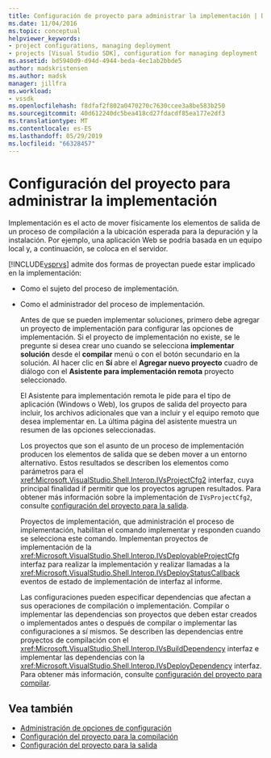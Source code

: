 ```yaml
---
title: Configuración de proyecto para administrar la implementación | Documentos de Microsoft
ms.date: 11/04/2016
ms.topic: conceptual
helpviewer_keywords:
- project configurations, managing deployment
- projects [Visual Studio SDK], configuration for managing deployment
ms.assetid: bd5940d9-d94d-4944-beda-4ec1ab2bbde5
author: madskristensen
ms.author: madsk
manager: jillfra
ms.workload:
- vssdk
ms.openlocfilehash: f8dfaf2f802a0470270c7630ccee3a8be583b250
ms.sourcegitcommit: 40d612240dc5bea418cd27fdacdf85ea177e2df3
ms.translationtype: MT
ms.contentlocale: es-ES
ms.lasthandoff: 05/29/2019
ms.locfileid: "66328457"
---
```

# <a name="project-configuration-for-managing-deployment"></a>Configuración del proyecto para administrar la implementación
Implementación es el acto de mover físicamente los elementos de salida de un proceso de compilación a la ubicación esperada para la depuración y la instalación. Por ejemplo, una aplicación Web se podría basada en un equipo local y, a continuación, se coloca en el servidor.

 [!INCLUDE[vsprvs](../../code-quality/includes/vsprvs_md.md)] admite dos formas de proyectan puede estar implicado en la implementación:

- Como el sujeto del proceso de implementación.

- Como el administrador del proceso de implementación.

  Antes de que se pueden implementar soluciones, primero debe agregar un proyecto de implementación para configurar las opciones de implementación. Si el proyecto de implementación no existe, se le pregunte si desea crear uno cuando se selecciona **implementar solución** desde el **compilar** menú o con el botón secundario en la solución. Al hacer clic en **Sí** abre el **Agregar nuevo proyecto** cuadro de diálogo con el **Asistente para implementación remota** proyecto seleccionado.

  El Asistente para implementación remota le pide para el tipo de aplicación (Windows o Web), los grupos de salida del proyecto para incluir, los archivos adicionales que van a incluir y el equipo remoto que desea implementar en. La última página del asistente muestra un resumen de las opciones seleccionadas.

  Los proyectos que son el asunto de un proceso de implementación producen los elementos de salida que se deben mover a un entorno alternativo. Estos resultados se describen los elementos como parámetros para el <xref:Microsoft.VisualStudio.Shell.Interop.IVsProjectCfg2> interfaz, cuya principal finalidad if permitir que los proyectos agrupen resultados. Para obtener más información sobre la implementación de `IVsProjectCfg2`, consulte [configuración del proyecto para la salida](../../extensibility/internals/project-configuration-for-output.md).

  Proyectos de implementación, que administración el proceso de implementación, habilitan el comando implementar y responden cuando se selecciona este comando. Implementan proyectos de implementación de la <xref:Microsoft.VisualStudio.Shell.Interop.IVsDeployableProjectCfg> interfaz para realizar la implementación y realizar llamadas a la <xref:Microsoft.VisualStudio.Shell.Interop.IVsDeployStatusCallback> eventos de estado de implementación de interfaz al informe.

  Las configuraciones pueden especificar dependencias que afectan a sus operaciones de compilación o implementación. Compilar o implementar las dependencias son proyectos que deben estar creados o implementados antes o después de compilar o implementar las configuraciones a sí mismos. Se describen las dependencias entre proyectos de compilación con el <xref:Microsoft.VisualStudio.Shell.Interop.IVsBuildDependency> interfaz e implementar las dependencias con la <xref:Microsoft.VisualStudio.Shell.Interop.IVsDeployDependency> interfaz. Para obtener más información, consulte [configuración del proyecto para compilar](../../extensibility/internals/project-configuration-for-building.md).

## <a name="see-also"></a>Vea también
- [Administración de opciones de configuración](../../extensibility/internals/managing-configuration-options.md)
- [Configuración del proyecto para la compilación](../../extensibility/internals/project-configuration-for-building.md)
- [Configuración del proyecto para la salida](../../extensibility/internals/project-configuration-for-output.md)